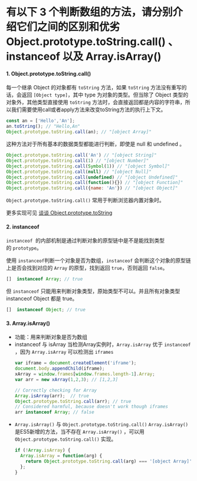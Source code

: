  # 有以下 3 个判断数组的方法，请分别介绍它们之间的区别和优劣Object.prototype.toString.call() 、 instanceof 以及 Array.isArray() 
 #### 1. Object.prototype.toString.call()
 每一个继承 Object 的对象都有 `toString` 方法，如果 `toString` 方法没有重写的话，会返回 `[Object type]`，其中 type 为对象的类型。但当除了 Object 类型的对象外，其他类型直接使用 `toString` 方法时，会直接返回都是内容的字符串，所以我们需要使用call或者apply方法来改变toString方法的执行上下文。
 
 ```js
 const an = ['Hello','An'];
 an.toString(); // "Hello,An"
 Object.prototype.toString.call(an); // "[object Array]"
 ```
 
 这种方法对于所有基本的数据类型都能进行判断，即使是 null 和 undefined 。
 
 ```js
 Object.prototype.toString.call('An') // "[object String]"
 Object.prototype.toString.call(1) // "[object Number]"
 Object.prototype.toString.call(Symbol(1)) // "[object Symbol]"
 Object.prototype.toString.call(null) // "[object Null]"
 Object.prototype.toString.call(undefined) // "[object Undefined]"
 Object.prototype.toString.call(function(){}) // "[object Function]"
 Object.prototype.toString.call({name: 'An'}) // "[object Object]"
 ```
 
 `Object.prototype.toString.call()` 常用于判断浏览器内置对象时。
 
 更多实现可见 [谈谈 Object.prototype.toString](https://juejin.im/post/591647550ce4630069df1c4a)
 
 #### 2. instanceof
 `instanceof`  的内部机制是通过判断对象的原型链中是不是能找到类型的 `prototype`。
 
 使用 `instanceof`判断一个对象是否为数组，`instanceof` 会判断这个对象的原型链上是否会找到对应的 `Array` 的原型，找到返回 `true`，否则返回 `false`。
 
 ```js
 []  instanceof Array; // true
 ```
 
 但 `instanceof` 只能用来判断对象类型，原始类型不可以。并且所有对象类型 instanceof Object 都是 true。
 
 ```js
 []  instanceof Object; // true
 ```
 
 #### 3. Array.isArray()
 * 功能：用来判断对象是否为数组
 * instanceof 与 isArray
   当检测Array实例时，`Array.isArray` 优于 `instanceof` ，因为 `Array.isArray` 可以检测出 `iframes`
   ```js
   var iframe = document.createElement('iframe');
   document.body.appendChild(iframe);
   xArray = window.frames[window.frames.length-1].Array;
   var arr = new xArray(1,2,3); // [1,2,3]
   
   // Correctly checking for Array
   Array.isArray(arr);  // true
   Object.prototype.toString.call(arr); // true
   // Considered harmful, because doesn't work though iframes
   arr instanceof Array; // false
   ```
 * `Array.isArray()` 与 `Object.prototype.toString.call()`
   `Array.isArray()`是ES5新增的方法，当不存在 `Array.isArray()` ，可以用 `Object.prototype.toString.call()` 实现。
   ```js
   if (!Array.isArray) {
     Array.isArray = function(arg) {
       return Object.prototype.toString.call(arg) === '[object Array]';
     };
   }
   ```


